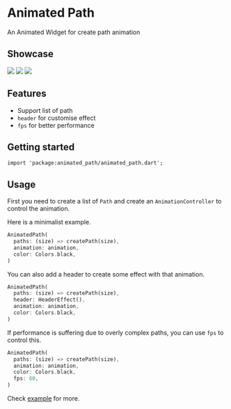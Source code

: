 # Animated Path

An Animated Widget for create path animation

## Showcase

<img src="https://github.com/Dabbit-Chan/animated_path/blob/main/gifs/DrawBoardCase.gif">
<img src="https://github.com/Dabbit-Chan/animated_path/blob/main/gifs/LissajousCase.gif">
<img src="https://github.com/Dabbit-Chan/animated_path/blob/main/gifs/EffectCase.gif">

## Features

- Support list of path
- `header` for customise effect
- `fps` for better performance

## Getting started

`import 'package:animated_path/animated_path.dart';`

## Usage

First you need to create a list of `Path` and create an `AnimationController` to control the animation.

Here is a minimalist example.

```dart
AnimatedPath(
  paths: (size) => createPath(size),
  animation: animation,
  color: Colors.black,
)
```

You can also add a header to create some effect with that animation.

```dart
AnimatedPath(
  paths: (size) => createPath(size),
  header: HeaderEffect(),
  animation: animation,
  color: Colors.black,
)
```

If performance is suffering due to overly complex paths, you can use `fps` to control this.

```dart
AnimatedPath(
  paths: (size) => createPath(size),
  animation: animation,
  color: Colors.black,
  fps: 60,
)
```
Check [example](https://github.com/Dabbit-Chan/animated_path/tree/main/example) for more.
